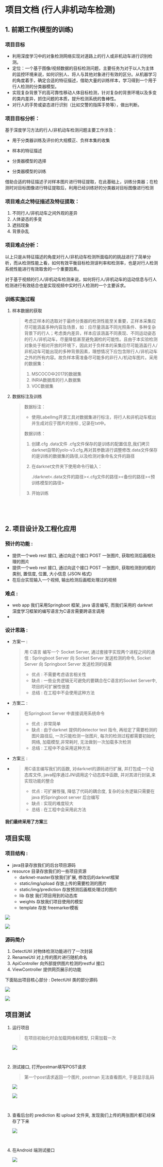 # 项目文档 (行人非机动车检测)


## 1. 前期工作(模型的训练)

### 项目目标

- 利用深度学习中的对象检测网络实现对道路上的行人或非机动车进行识别检测。
- 定位：一个基于图像/视频数据的目标检测问题，主要任务为对于以人为主体的监控环境来说，如何识别人、将人与其他对象进行有效的区分。从机器学习的角度着手，确定合适的特征描述，借助大量的训练样本，学习得到一个用于行人检测的分类器模型。
- 实现复杂背景下的高可靠性移动人体目标检测，针对复杂的背景环境以及多变的类内差异，抓住问题的本质，提升检测系统的鲁棒性。
- 对行人的手势或姿态进行识别（比如交警的指挥手势等），做出判断。 
### 项目目标分析：

基于深度学习方法的行人/非机动车检测问题主要工作涉及：

- 用于分类器训练及评价的大规模正、负样本集的收集

- 样本的特征描述

- 分类器模型的选择

- 分类器模型的训练

借助合适的特征描述子对样本图片进行特征提取，在此基础上，训练分类器；在检测时对目标图像进行特征提取后，利用已经训练好的分类器对目标图像进行检测

### 项目难点之特征描述及特征提取：

1. 不同行人/非机动车之间外观的差异
2. 人体姿态的多变
3. 遮挡现象
4. 背景杂乱


### 项目难点分析：

以上只是从特征描述的角度对行人/非机动车检测所面临的的挑战进行了简单分析，而从检测性能上看，如何有效平衡目标检测误判率和检测率，也是对行人检测系统性能进行有效取舍的一个重要因素。

对于基于视频的行人/非机动车检测来说，如何将行人/非机动车的运动信息与行人检测进行有效结合也是实现视频中实时行人检测的一个主要诉求。

### 训练实施过程

1. 样本数据的获取

   > 考虑正样本的选取对于最终分类器的检测性能至关重要，正样本采集应尽可能涵盖多种内容及场景，如：应尽量涵盖不同光照条件、多种复杂背景下的行人；考虑类内差异，样本应该涵盖不同表现、不同运动姿态的行人/非机动车，尽量降低甚至避免漏检的可能性。且由于本实验检测对象处于相对开放的环境下，因此对于负样本的采集应尽可能涵盖行人/非机动车可能出现的多种背景因素，理想情况下应包含除行人/非机动车之外的所有内容。故负样本需准备尽可能多的非行人/机动车图片。采用的数据集：
   >
   > 1. MSCOCO中2017的数据集
   > 2. INRIA数据库的行人数据集
   > 3. VOC数据集

2. 数据标注及训练

   > 数据标注：
   >
   > * 使用LabelImg开源工具对数据集进行标注，将行人和非机动车框出并生成对应于图片的坐标 , 记录在txt中。
   >
   > 数据训练：
   >
   > 1. 创建.cfg	.data文件 .cfg文件保存的是训练的配置信息,我们拷贝darknet自带的yolo-v3.cfg,再对其参数进行调整修改.data文件保存的是训练的数据集的路径,以及检测对象命名文件的路径
   >
   > 2. 在darknet文件夹下使用命令行输入：
   >
   >    ./darknet<.data文件的路径><.cfg文件的路径><备份的路径><预训练模型的路径>
   > 3. 开始训练

   ​

   ​

## 2. 项目设计及工程化应用 

### 预计的功能 : 

* 提供一个web rest 接口, 通过向这个接口 POST 一张图片, 获取检测后画框处理的图片
* 提供一个web rest 接口, 通过向这个接口 POST 一张图片, 获取检测到的框的类别, 置信度, 位置, 大小信息 (JSON 格式)
* 在后台实现输入一个视频, 输出检测后画框处理过的视频

### 难点 : 

* web app 我们采用Springboot 框架, java 语言编写, 而我们采用的 darknet 深度学习框架的编写语言为C语言需要跨语言调用
*  ​

### 设计思路 : 

* 方案一 : 

  > 用 C语言 编写一个 Socket Server, 通过套接字实现两个进程之间的通信 : Springboot Server 向 Socket Server 发送检测的命令, Socket Server 向 Springboot Server 发送检测的结果
  >
  > * 优点 : 不需要考虑语言相关性
  > * 缺点 : 一些业务逻辑无可避免的要耦合在C语言的Socket Server中, 项目的可扩展性很差
  > * 总结 : 在工程中不会使用这种方法 

* 方案二 :

* >在Springboot Server 中直接调用系统命令
  >
  >* 优点 : 非常简单
  >* 缺点 : 由于darknet 提供的detector test 指令, 再给定了需要检测的图片路径后, 一次只能检测一张图片, 每次的检测过程都需要初始化网络, 加载模型,非常耗时, 无法做到一次加载多次检测
  >* 总结 : 工程中不会采用这种方法

* 方案三 : 

* >用C语言编写我们的函数, 对darknet的源码进行扩展, 并打包成一个动态库文件, java程序通过JNI调用这个动态库中函数, 并对其进行封装,来实现功能的整合
  >
  >* 优点 : 可扩展性强, 降低了代码的耦合度, 复杂的业务逻辑只需要在java 的Springboot server 后台编写
  >* 缺点 : 实现的难度较大
  >* 总结 : 在工程中会采用此方法



#### 我们最终采用了方案三



## 项目实现

### 项目结构 : 

* java目录存放我们的后台项目源码
* resource 目录存放我们的一些项目资源
  * darknet-master存放我们扩展, 修改后的darknet框架
  * static/img/upload 存放上传的需要检测的图片
  * static/img/prediction 存放预测后画框处理过的图片
  * lib 存放 我们项目用到的动态库
  * weights 存放我们项目使用的模型
  * template 存放 freemarker模板

![](./doc/img/选区_024.png)

![](./doc/img/选区_025.png)



### 源码简介

1.  DetectUtil 对物体检测功能进行了一次封装
2.  RenameUtil 对上传的图片进行随机命名
3.  ApiController 向外部提供图片检测的restful 接口
4.  ViewController 提供网页展示的功能



下面贴出项目核心部分 : DetectUtil 类的部分源码

![](./doc/img/选区_026.png)

![](./doc/img/选区_028.png)





## 项目测试



1. 运行项目

   > 在项目初始化时会加载网络和模型, 只需加载一次

   ![](./doc/img/选区_030.png)

   ​

2. 测试接口, 打开postman填写POST请求

   > 第一个post请求返回一个图片, postman 无法查看图片, 于是显示乱码

   ![](./doc/img/选区_032.png)

   ![](./doc/img/选区_031.png)

   ​

3. 查看后台的 prediction 和 upload 文件夹, 发现我们上传的两张图片都已经保存了下来

   ![](./doc/img/选区_033.png)

   ​

4. 在Android 端测试接口

   ![](./doc/img/webwxgetmsgimg.jpg)
